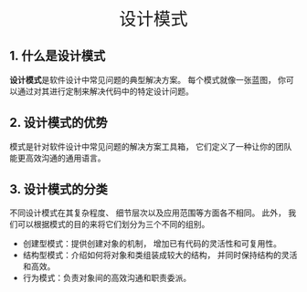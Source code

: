 <center><span style="font-size: 30px">设计模式</span></center>

## 1. 什么是设计模式
**设计模式**是软件设计中常见问题的典型解决方案。 每个模式就像一张蓝图， 你可以通过对其进行定制来解决代码中的特定设计问题。

## 2. 设计模式的优势
模式是针对软件设计中常见问题的解决方案工具箱， 它们定义了一种让你的团队能更高效沟通的通用语言。

## 3. 设计模式的分类
不同设计模式在其复杂程度、 细节层次以及应用范围等方面各不相同。 此外， 我们可以根据模式的目的来将它们划分为三个不同的组别。

- 创建型模式：提供创建对象的机制， 增加已有代码的灵活性和可复用性。
- 结构型模式：介绍如何将对象和类组装成较大的结构， 并同时保持结构的灵活和高效。
- 行为模式：负责对象间的高效沟通和职责委派。



